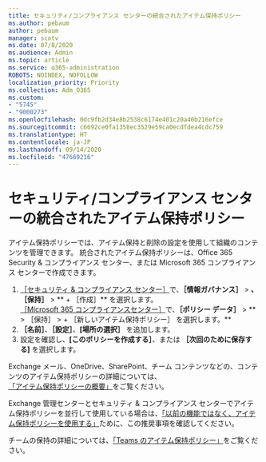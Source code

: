 ```yaml
---
title: セキュリティ/コンプライアンス センターの統合されたアイテム保持ポリシー
ms.author: pebaum
author: pebaum
manager: scotv
ms.date: 07/8/2020
ms.audience: Admin
ms.topic: article
ms.service: o365-administration
ROBOTS: NOINDEX, NOFOLLOW
localization_priority: Priority
ms.collection: Adm_O365
ms.custom:
- "5745"
- "9000273"
ms.openlocfilehash: 0dc9fb2d34e8b2538c6174e401c20a40b216efce
ms.sourcegitcommit: c6692ce0fa1358ec3529e59ca0ecdfdea4cdc759
ms.translationtype: HT
ms.contentlocale: ja-JP
ms.lasthandoff: 09/14/2020
ms.locfileid: "47669216"
---
```

# <a name="unified-retention-policies-in-the-security--compliance-center"></a>セキュリティ/コンプライアンス センターの統合されたアイテム保持ポリシー

アイテム保持ポリシーでは、アイテム保持と削除の設定を使用して組織のコンテンツを管理できます。 統合されたアイテム保持ポリシーは、Office 365 Security & コンプライアンス センター、または Microsoft 365 コンプライアンス センターで作成できます。 

1. [［セキュリティ & コンプライアンス センター］](https://go.microsoft.com/fwlink/p/?linkid=2077143)で、**［情報ガバナンス］** > **、［保持］** > ** + ［作成］** を選択します。 <br/>
    [［Microsoft 365 コンプライアンスセンター］](https://go.microsoft.com/fwlink/p/?linkid=2077149)で、**［ポリシー データ］** > ** > ［保持］ > + ［新しいアイテム保持ポリシー］ を選択します。**
2. **［名前］**、**［設定］**、**[場所の選択］** を追加します。
3. 設定を確認し、**[このポリシーを作成する］**、または **［次回のために保存する]** を選択します。  
      
Exchange メール、OneDrive、SharePoint、チーム コンテンツなどの、コンテンツのアイテム保持ポリシーの詳細については、[「アイテム保持ポリシーの概要」](https://go.microsoft.com/fwlink/?linkid=2127785)をご覧ください。  
    
Exchange 管理センターとセキュリティ & コンプライアンス センターでアイテム保持ポリシーを並行して使用している場合は、[「以前の機能ではなく、アイテム保持ポリシーを使用する」](https://docs.microsoft.com/microsoft-365/compliance/retention-policies?view=o365-worldwide#use-a-retention-policy-instead-of-older-features)ために、この推奨事項を確認してください。  
    
チームの保持の詳細については、[「Teams のアイテム保持ポリシー」](https://docs.microsoft.com/microsoftteams/retention-policies)をご覧ください。